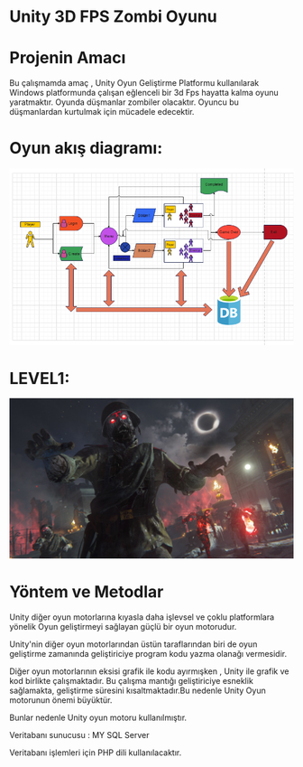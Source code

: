 # Unity 3D FPS Zombi Oyunu

# Projenin Amacı 
 Bu çalışmamda amaç , Unity Oyun Geliştirme Platformu kullanılarak Windows platformunda çalışan eğlenceli bir 3d Fps  hayatta kalma oyunu yaratmaktır. Oyunda 
 düşmanlar zombiler olacaktır. Oyuncu bu düşmanlardan kurtulmak için mücadele edecektir.

# Oyun akış diagramı:
![diagram](https://github.com/HasanEren72/ZombieGame3D/blob/main/Sprites/Diagram.png)

# LEVEL1:
![levelImage](https://github.com/HasanEren72/ZombieGame3D/blob/main/Sprites/BackGround.jpeg)

# Yöntem ve Metodlar
Unity diğer oyun motorlarına kıyasla daha işlevsel ve çoklu platformlara yönelik Oyun
geliştirmeyi sağlayan güçlü bir oyun motorudur.

Unity'nin diğer oyun motorlarından üstün taraflarından biri de oyun geliştirme zamanında
geliştiriciye program kodu yazma olanağı vermesidir.

Diğer oyun motorlarının eksisi grafik ile kodu ayırmışken , Unity ile grafik ve kod birlikte çalışmaktadır. Bu çalışma mantığı geliştiriciye esneklik
sağlamakta, geliştirme süresini kısaltmaktadır.Bu nedenle Unity Oyun motorunun önemi büyüktür.

Bunlar nedenle Unity oyun motoru kullanılmıştır.

Veritabanı sunucusu : MY SQL Server

Veritabanı işlemleri için  PHP dili kullanılacaktır.